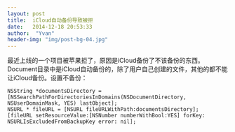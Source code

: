 ```yaml
---
layout: post
title:  iCloud自动备份导致被拒
date:   2014-12-18 20:53:33
author:  "Yvan"
header-img: "img/post-bg-04.jpg"
---
```


最近上线的一个项目被苹果拒了，原因是iCloud备份了不该备份的东西。
Document目录中是iCloud自动备份的，除了用户自己创建的文件，其他的都不能让iCloud备份。设置不备份：

	NSString *documentsDirectory = [NSSearchPathForDirectoriesInDomains(NSDocumentDirectory, NSUserDomainMask, YES) lastObject];
	NSURL * fileURL = [NSURL fileURLWithPath:documentsDirectory];
	[fileURL setResourceValue:[NSNumber numberWithBool:YES] forKey: NSURLIsExcludedFromBackupKey error: nil];
